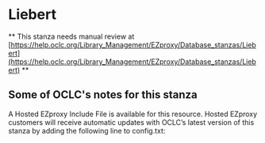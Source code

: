 # Liebert
** This stanza needs manual review at [https://help.oclc.org/Library_Management/EZproxy/Database_stanzas/Liebert](https://help.oclc.org/Library_Management/EZproxy/Database_stanzas/Liebert) **

## Some of OCLC's notes for this stanza

A Hosted EZproxy Include File is available for this resource. Hosted EZproxy customers will receive automatic updates with OCLC&rsquo;s latest version of this stanza by adding the following line to config.txt:

&nbsp;
